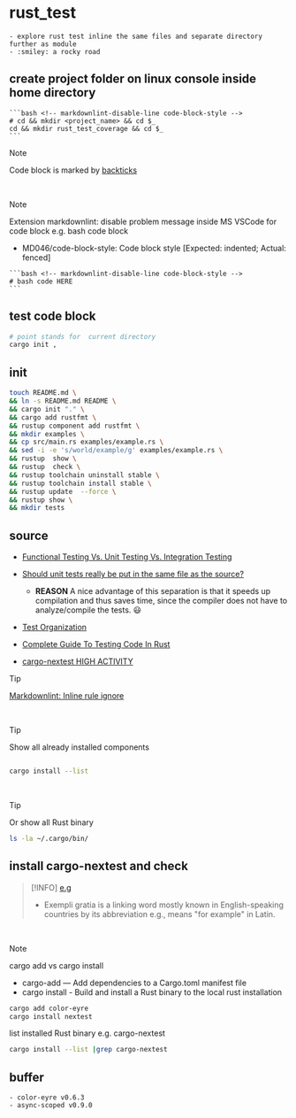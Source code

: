 # rust_test

    - explore rust test inline the same files and separate directory further as module 
    - :smiley: a rocky road

## create project folder on linux console inside home directory

    ```bash <!-- markdownlint-disable-line code-block-style -->
    # cd && mkdir <project_name> && cd $_
    cd && mkdir rust_test_coverage && cd $_ 
    ```

> [!NOTE]
> Code block is marked by [backticks](https://commonmark.org/help/tutorial/09-code.html)
>
&nbsp;
> [!NOTE]
> Extension markdownlint: disable problem message inside MS VSCode for code block e.g. bash code block
>
> - MD046/code-block-style: Code block style [Expected: indented; Actual: fenced]
>
> ```` <!-- markdownlint-disable-line code-block-style -->
> ```bash <!-- markdownlint-disable-line code-block-style -->
> # bash code HERE
> ```
> ````
>

## test code block

```bash <!-- markdownlint-disable-line code-block-style -->
# point stands for  current directory
cargo init ,
```

## init

```bash <!-- markdownlint-disable-line code-block-style -->
touch README.md \
&& ln -s README.md README \
&& cargo init "." \
&& cargo add rustfmt \
&& rustup component add rustfmt \
&& mkdir examples \
&& cp src/main.rs examples/example.rs \
&& sed -i -e 's/world/example/g' examples/example.rs \
&& rustup  show \
&& rustup  check \
&& rustup toolchain uninstall stable \
&& rustup toolchain install stable \
&& rustup update  --force \
&& rustup show \
&& mkdir tests
```

## source

- [Functional Testing Vs. Unit Testing Vs. Integration Testing](https://www.headspin.io/blog/unit-integration-and-functional-testing-4-main-points-of-difference#:~:text=Purpose%3A%20Unit%20testing%20checks%20the,it%20functions%20as%20a%20whole.)

- [Should unit tests really be put in the same file as the source?](https://users.rust-lang.org/t/should-unit-tests-really-be-put-in-the-same-file-as-the-source/62153/2)
  
  - **REASON** A nice advantage of this separation is that it speeds up compilation and thus saves time, since the compiler does not have to analyze/compile the tests. :smiley:
  
- [Test Organization](https://doc.rust-lang.org/book/ch11-03-test-organization.html)

- [Complete Guide To Testing Code In Rust](https://zerotomastery.io/blog/complete-guide-to-testing-code-in-rust/)

- [cargo-nextest HIGH ACTIVITY](https://crates.io/crates/cargo-nextest)

> [!TIP]
> [Markdownlint: Inline rule ignore](https://github.com/DavidAnson/markdownlint/blob/main/README.md#configuration)
>
&nbsp;
> [!TIP]
> Show all already installed components
>
> ```bash <!-- markdownlint-disable-line code-block-style -->
>
>cargo install --list
>```
>
&nbsp;
> [!TIP]
> Or show all Rust binary
>
> ```bash <!-- markdownlint-disable-line code-block-style -->
> ls -la ~/.cargo/bin/
> ```

## install cargo-nextest and check

> [!INFO]
> [e.g](https://simple.wikipedia.org/wiki/Exempli_gratia)
>
> - Exempli gratia is a linking word
> mostly known in English-speaking countries
> by its abbreviation e.g., means "for example" in Latin.
>
&nbsp;
> [!NOTE]
> cargo add vs cargo install
>
> - cargo-add — Add dependencies to a Cargo.toml manifest file
> - cargo install - Build and install a Rust binary to the local rust installation
>
> ```bash <!-- markdownlint-disable-line code-block-style -->
> cargo add color-eyre
> cargo install nextest
>```
>
> list installed Rust binary e.g. cargo-nextest
>
> ```bash <!-- markdownlint-disable-line code-block-style -->
> cargo install --list |grep cargo-nextest
> ```

## buffer

    - color-eyre v0.6.3
    - async-scoped v0.9.0
  